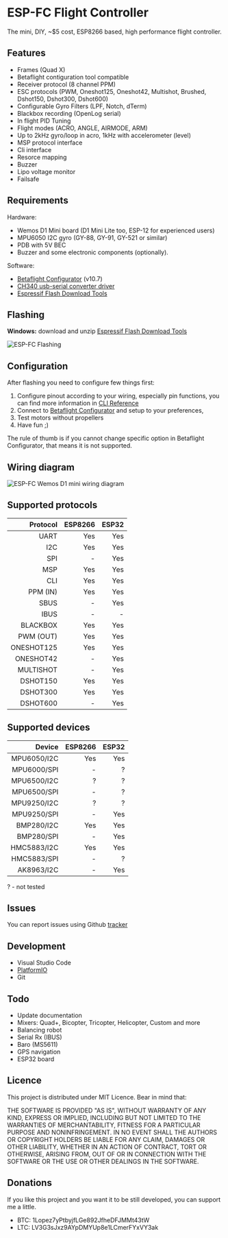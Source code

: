 # ESP-FC Flight Controller
The mini, DIY, ~$5 cost, ESP8266 based, high performance flight controller.

## Features
* Frames (Quad X)
* Betaflight contiguration tool compatible
* Receiver protocol (8 channel PPM)
* ESC protocols (PWM, Oneshot125, Oneshot42, Multishot, Brushed, Dshot150, Dshot300, Dshot600)
* Configurable Gyro Filters (LPF, Notch, dTerm)
* Blackbox recording (OpenLog serial)
* In flight PID Tuning
* Flight modes (ACRO, ANGLE, AIRMODE, ARM)
* Up to 2kHz gyro/loop in acro, 1kHz with accelerometer (level)
* MSP protocol interface
* Cli interface
* Resorce mapping
* Buzzer
* Lipo voltage monitor
* Failsafe

## Requirements
Hardware:
* Wemos D1 Mini board (D1 Mini Lite too, ESP-12 for experienced users)
* MPU6050 I2C gyro (GY-88, GY-91, GY-521 or similar)
* PDB with 5V BEC
* Buzzer and some electronic components (optionally).

Software:
* [Betaflight Configurator](https://github.com/betaflight/betaflight-configurator/releases) (v10.7)
* [CH340 usb-serial converter driver](https://sparks.gogo.co.nz/ch340.html)
* [Espressif Flash Download Tools](https://www.espressif.com/en/support/download/other-tools)

## Flashing
**Windows:** download and unzip [Espressif Flash Download Tools](https://www.espressif.com/en/support/download/other-tools)

![ESP-FC Flashing](https://github.com/rtlopez/esp-fc/blob/master/docs/images/espfc_flashing.png?raw=true)

## Configuration
After flashing you need to configure few things first:
 1. Configure pinout according to your wiring, especially pin functions, you can find more information in [CLI Reference](https://github.com/rtlopez/esp-fc/blob/master/docs/cli.md)
 2. Connect to [Betaflight Configurator](https://github.com/betaflight/betaflight-configurator/releases) and setup to your preferences,
 3. Test motors without propellers
 4. Have fun ;)

The rule of thumb is if you cannot change specific option in Betaflight Configurator, that means it is not supported.

## Wiring diagram
![ESP-FC Wemos D1 mini wiring diagram](https://github.com/rtlopez/esp-fc/blob/master/docs/images/espfc_wemos_d1_mini_wiring.png?raw=true)

## Supported protocols

| Protocol        | ESP8266 | ESP32 |
|----------------:|--------:|------:|
| UART            | Yes     |   Yes |
| I2C             | Yes     |   Yes |
| SPI             | -       |   Yes |
| MSP             | Yes     |   Yes |
| CLI             | Yes     |   Yes |
| PPM (IN)        | Yes     |   Yes |
| SBUS            | -       |   Yes |
| IBUS            | -       |     - |
| BLACKBOX        | Yes     |   Yes |
| PWM (OUT)       | Yes     |   Yes |
| ONESHOT125      | Yes     |   Yes |
| ONESHOT42       | -       |   Yes |
| MULTISHOT       | -       |   Yes |
| DSHOT150        | Yes     |   Yes |
| DSHOT300        | Yes     |   Yes |
| DSHOT600        | -       |   Yes |

## Supported devices

| Device          | ESP8266 | ESP32 |
|----------------:|--------:|------:|
| MPU6050/I2C     | Yes     |   Yes |
| MPU6000/SPI     | -       |     ? |
| MPU6500/I2C     | ?       |     ? |
| MPU6500/SPI     | -       |     ? |
| MPU9250/I2C     | ?       |     ? |
| MPU9250/SPI     | -       |   Yes |
| BMP280/I2C      | Yes     |   Yes |
| BMP280/SPI      | -       |   Yes |
| HMC5883/I2C     | Yes     |   Yes |
| HMC5883/SPI     | -       |     ? |
| AK8963/I2C      | -       |   Yes |

? - not tested

## Issues
You can report issues using Github [tracker](https://github.com/rtlopez/esp-fc/issues)

## Development
* Visual Studio Code
* [PlatformIO](https://platformio.org/install/ide?install=vscode)
* Git

## Todo
* Update documentation
* Mixers: Quad+, Bicopter, Tricopter, Helicopter, Custom and more
* Balancing robot
* Serial Rx (IBUS)
* Baro (MS5611)
* GPS navigation
* ESP32 board

## Licence
This project is distributed under MIT Licence. Bear in mind that:

THE SOFTWARE IS PROVIDED "AS IS", WITHOUT WARRANTY OF ANY KIND, EXPRESS OR
IMPLIED, INCLUDING BUT NOT LIMITED TO THE WARRANTIES OF MERCHANTABILITY,
FITNESS FOR A PARTICULAR PURPOSE AND NONINFRINGEMENT. IN NO EVENT SHALL THE
AUTHORS OR COPYRIGHT HOLDERS BE LIABLE FOR ANY CLAIM, DAMAGES OR OTHER
LIABILITY, WHETHER IN AN ACTION OF CONTRACT, TORT OR OTHERWISE, ARISING FROM,
OUT OF OR IN CONNECTION WITH THE SOFTWARE OR THE USE OR OTHER DEALINGS IN THE
SOFTWARE.

## Donations
If you like this project and you want it to be still developed, you can support me a little.

* BTC: 1Lopez7yPtbyjfLGe892JfheDFJMMt43tW
* LTC: LV3G3sJxz9AYpDMYUp8e1LCmerFYxVY3ak
